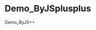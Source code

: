 # Demo_ByJSplusplus
Demo_ByJS++
<a href="https://kkk444777.github.io/Demo_ByJSplusplus/"></a>
<a href="https://kkk444777.github.io/Demo_ByJSplusplus/2019.6.22/TabCard.html"></a>
